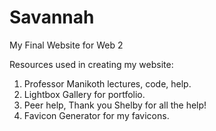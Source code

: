 # Savannah
My Final Website for Web 2

Resources used in creating my website:
1) Professor Manikoth lectures, code, help.
2) Lightbox Gallery for portfolio.
3) Peer help, Thank you Shelby for all the help!
4) Favicon Generator for my favicons.
